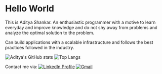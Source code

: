 # Hello World
This is Aditya Shankar. An enthusiastic programmer with a motive to learn everyday and improve knowledge and do not shy away from problems and analyze the optimal solution to the problem.

Can build applications with a scalable infrastructure and follows the best practices followed in the industry.

![Aditya's GitHub stats](https://github-readme-stats.vercel.app/api?username=aditya1906&count_private=true&show_icons=true)
![Top Langs](https://github-readme-stats.vercel.app/api/top-langs/?username=aditya1906&count_private=true&show_icons=true&layout=compact)

Contact me via:
[![LinkedIn Profile](https://img.shields.io/badge/LinkedIn-0077B5?style=for-the-badge&logo=linkedin&logoColor=white)](https://www.linkedin.com/in/aditya1906/)
[![Gmail](https://img.shields.io/badge/Gmail-D14836?style=for-the-badge&logo=gmail&logoColor=white)](mailto:adityashnkr5@gmail.com)
